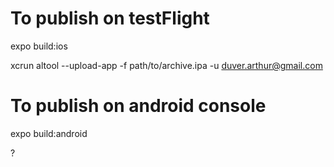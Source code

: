 # To publish on testFlight

expo build:ios

xcrun altool --upload-app -f path/to/archive.ipa -u duver.arthur@gmail.com

# To publish on android console

expo build:android

?
